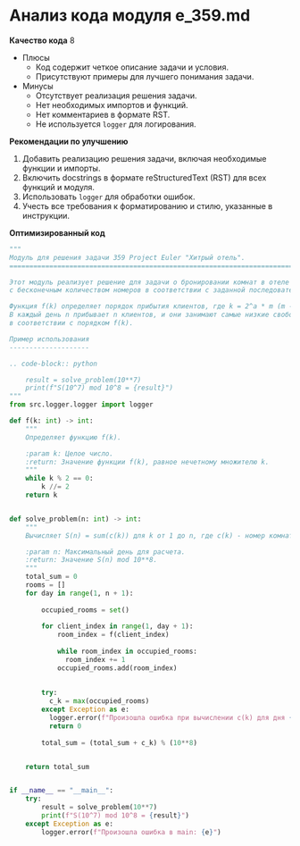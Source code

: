 # Анализ кода модуля e_359.md

**Качество кода**
8
- Плюсы
    - Код содержит четкое описание задачи и условия.
    - Присутствуют примеры для лучшего понимания задачи.
- Минусы
    - Отсутствует реализация решения задачи.
    - Нет необходимых импортов и функций.
    - Нет комментариев в формате RST.
    - Не используется `logger` для логирования.

**Рекомендации по улучшению**
1. Добавить реализацию решения задачи, включая необходимые функции и импорты.
2. Включить docstrings в формате reStructuredText (RST) для всех функций и модуля.
3. Использовать `logger` для обработки ошибок.
4. Учесть все требования к форматированию и стилю, указанные в инструкции.

**Оптимизированный код**
```python
"""
Модуль для решения задачи 359 Project Euler "Хитрый отель".
=========================================================================================

Этот модуль реализует решение для задачи о бронировании комнат в отеле
с бесконечным количеством номеров в соответствии с заданной последовательностью.

Функция f(k) определяет порядок прибытия клиентов, где k = 2^a * m (m - нечетное), f(k) = m.
В каждый день n прибывает n клиентов, и они занимают самые низкие свободные номера
в соответствии с порядком f(k).

Пример использования
--------------------

.. code-block:: python

    result = solve_problem(10**7)
    print(f"S(10^7) mod 10^8 = {result}")
"""
from src.logger.logger import logger

def f(k: int) -> int:
    """
    Определяет функцию f(k).

    :param k: Целое число.
    :return: Значение функции f(k), равное нечетному множителю k.
    """
    while k % 2 == 0:
        k //= 2
    return k


def solve_problem(n: int) -> int:
    """
    Вычисляет S(n) = sum(c(k)) для k от 1 до n, где c(k) - номер комнаты, занятой последним клиентом в день k.

    :param n: Максимальный день для расчета.
    :return: Значение S(n) mod 10**8.
    """
    total_sum = 0
    rooms = []
    for day in range(1, n + 1):
        
        occupied_rooms = set()
        
        for client_index in range(1, day + 1):
            room_index = f(client_index)
            
            while room_index in occupied_rooms:
              room_index += 1
            occupied_rooms.add(room_index)
            
            
        try:
          c_k = max(occupied_rooms)
        except Exception as e:
          logger.error(f"Произошла ошибка при вычислении c(k) для дня {day}: {e}")
          return 0  
        
        total_sum = (total_sum + c_k) % (10**8)


    return total_sum


if __name__ == "__main__":
    try:
        result = solve_problem(10**7)
        print(f"S(10^7) mod 10^8 = {result}")
    except Exception as e:
        logger.error(f"Произошла ошибка в main: {e}")
```